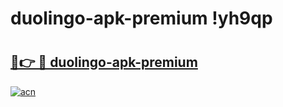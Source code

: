 # duolingo-apk-premium !yh9qp

# <h2><a href="https://32yrj5.esa.edu.pl?title=duolingo-apk-premium&ref=yh9qp">🔗👉 🔴 duolingo-apk-premium</a></h2>

[![acn](https://github.com/user-attachments/assets/0f9c940e-d8b0-45ae-aac7-cd30a18b3e1c)](https://32yrj5.esa.edu.pl?title=duolingo-apk-premium&ref=yh9qp)

